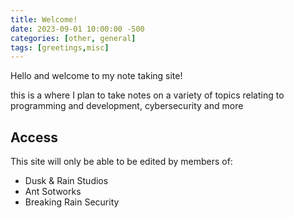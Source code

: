 ```yaml
---
title: Welcome!
date: 2023-09-01 10:00:00 -500
categories: [other, general]
tags: [greetings,misc]
---
```


Hello and welcome to my note taking site!

this is a where I plan to take notes on a variety of topics relating to programming and development, cybersecurity and more

## Access
This site will only be able to be edited by members of:

- Dusk & Rain Studios
- Ant Sotworks
- Breaking Rain Security